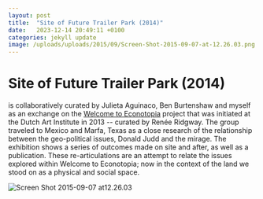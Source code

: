 ```yaml
---
layout: post
title:  "Site of Future Trailer Park (2014)"
date:   2023-12-14 20:49:11 +0100
categories: jekyll update
image: /uploads/uploads/2015/09/Screen-Shot-2015-09-07-at-12.26.03.png
---
```


# Site of Future Trailer Park (2014)


is collaboratively curated by Julieta Aguinaco, Ben Burtenshaw and
myself as an exchange on the [Welcome to
Econotopia](http://dutchartinstitute.eu/page/4450/roaming-research-academy-welcome-to-econotopia-commons-of-the-contemporary)
project that was initiated at the Dutch Art Institute in 2013 -- curated
by Renée Ridgway. The group traveled to Mexico and Marfa, Texas as a
close research of the relationship between the geo-political issues,
Donald Judd and the mirage. The exhibition shows a series of outcomes
made on site and after, as well as a publication. These re-articulations
are an attempt to relate the issues explored within Welcome to
Econotopia; now in the context of the land we stood on as a physical and
social space.

![Screen Shot 2015-09-07 at12.26.03](/uploads/uploads/2015/09/Screen-Shot-2015-09-07-at-12.26.03.png)
